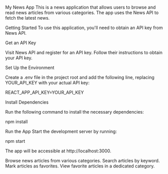 My News App
This is a news application that allows users to browse and read news articles from various categories. The app uses the News API to fetch the latest news.


Getting Started
To use this application, you'll need to obtain an API key from News API.


Get an API Key

Visit News API and register for an API key. Follow their instructions to obtain your API key.


Set Up the Environment

Create a .env file in the project root and add the following line, replacing YOUR_API_KEY with your actual API key:

REACT_APP_API_KEY=YOUR_API_KEY


Install Dependencies

Run the following command to install the necessary dependencies:

npm install


Run the App
Start the development server by running:

npm start

The app will be accessible at http://localhost:3000.


Browse news articles from various categories.
Search articles by keyword.
Mark articles as favorites.
View favorite articles in a dedicated category.
